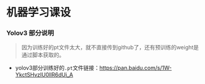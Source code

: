 # 机器学习课设
### Yolov3 部分说明
> 因为训练好的pt文件太大，就不直接传到github了，还有预训练的weight是通过脚本获取的。
- yolov3部分训练好的`.pt`文件链接：https://pan.baidu.com/s/1W-YkctSHvzIU0llR6dUi_A
